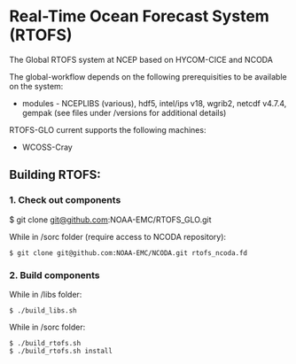 # Real-Time Ocean Forecast System (RTOFS)
The Global RTOFS system at NCEP based on HYCOM-CICE and NCODA

The global-workflow depends on the following prerequisities to be available on the system:

* modules - NCEPLIBS (various), hdf5, intel/ips v18, wgrib2, netcdf v4.7.4, gempak (see files under /versions for additional details)

RTOFS-GLO current supports the following machines:

* WCOSS-Cray

## Building RTOFS:

### 1. Check out components

$ git clone git@github.com:NOAA-EMC/RTOFS_GLO.git

While in /sorc folder (require access to NCODA repository):
```
$ git clone git@github.com:NOAA-EMC/NCODA.git rtofs_ncoda.fd
```
### 2. Build components

While in /libs folder:
```
$ ./build_libs.sh
```

While in /sorc folder:
```
$ ./build_rtofs.sh
$ ./build_rtofs.sh install
```

